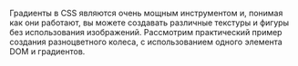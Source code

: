 Градиенты в CSS являются очень мощным инструментом и, понимая как они работают,
вы можете создавать различные текстуры и фигуры без использования изображений.
Рассмотрим практический пример создания разноцветного колеса, с использованием 
одного элемента DOM и градиентов.
